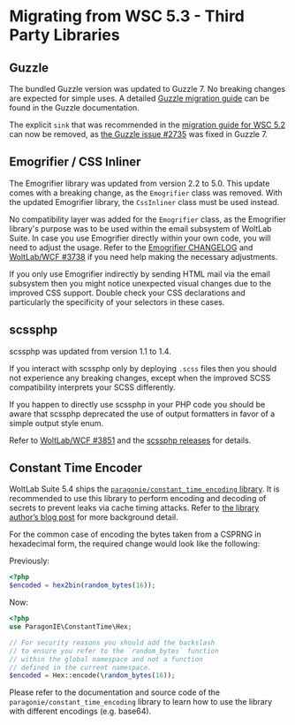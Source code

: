 # Migrating from WSC 5.3 - Third Party Libraries

## Guzzle

The bundled Guzzle version was updated to Guzzle 7.
No breaking changes are expected for simple uses.
A detailed [Guzzle migration guide](https://github.com/guzzle/guzzle/blob/master/UPGRADING.md#60-to-70) can be found in the Guzzle documentation.

The explicit `sink` that was recommended in the [migration guide for WSC 5.2](../wsc52/libraries.md#guzzle) can now be removed, as [the Guzzle issue #2735](https://github.com/guzzle/guzzle/issues/2735) was fixed in Guzzle 7.

## Emogrifier / CSS Inliner

The Emogrifier library was updated from version 2.2 to 5.0.
This update comes with a breaking change, as the `Emogrifier` class was removed.
With the updated Emogrifier library, the `CssInliner` class must be used instead.

No compatibility layer was added for the `Emogrifier` class, as the Emogrifier library's purpose was to be used within the email subsystem of WoltLab Suite.
In case you use Emogrifier directly within your own code, you will need to adjust the usage.
Refer to the [Emogrifier CHANGELOG](https://github.com/MyIntervals/emogrifier/blob/v5.0.0/CHANGELOG.md) and [WoltLab/WCF #3738](https://github.com/WoltLab/WCF/pull/3738) if you need help making the necessary adjustments.

If you only use Emogrifier indirectly by sending HTML mail via the email subsystem then you might notice unexpected visual changes due to the improved CSS support.
Double check your CSS declarations and particularly the specificity of your selectors in these cases.

## scssphp

scssphp was updated from version 1.1 to 1.4.

If you interact with scssphp only by deploying `.scss` files then you should not experience any breaking changes, except when the improved SCSS compatibility interprets your SCSS differently.

If you happen to directly use scssphp in your PHP code you should be aware that scssphp deprecated the use of output formatters in favor of a simple output style enum.

Refer to [WoltLab/WCF #3851](https://github.com/WoltLab/WCF/pull/3851) and the [scssphp releases](https://github.com/scssphp/scssphp/releases) for details.

## Constant Time Encoder

WoltLab Suite 5.4 ships the [`paragonie/constant_time_encoding` library](https://github.com/paragonie/constant_time_encoding).
It is recommended to use this library to perform encoding and decoding of secrets to prevent leaks via cache timing attacks.
Refer to [the library author’s blog post](https://paragonie.com/blog/2016/06/constant-time-encoding-boring-cryptography-rfc-4648-and-you) for more background detail.

For the common case of encoding the bytes taken from a CSPRNG in hexadecimal form, the required change would look like the following:

Previously:

```php
<?php
$encoded = hex2bin(random_bytes(16));
```

Now:

```php
<?php
use ParagonIE\ConstantTime\Hex;

// For security reasons you should add the backslash
// to ensure you refer to the `random_bytes` function
// within the global namespace and not a function
// defined in the current namespace.
$encoded = Hex::encode(\random_bytes(16));
```

Please refer to the documentation and source code of the `paragonie/constant_time_encoding` library to learn how to use the library with different encodings (e.g. base64).
